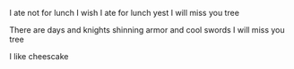 I ate not for lunch
I wish I ate for lunch yest
I will miss you tree

There are days and knights
shinning armor and cool swords
I will miss you tree

I like cheescake

